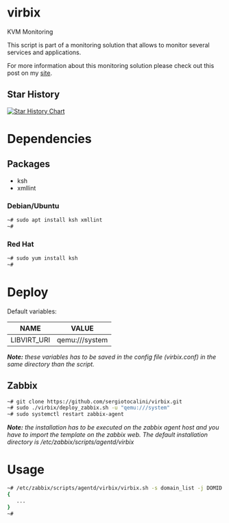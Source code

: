# virbix
KVM Monitoring

This script is part of a monitoring solution that allows to monitor several
services and applications.

For more information about this monitoring solution please check out this post
on my [site](https://sergiotocalini.github.io/project/monitoring).

## Star History

[![Star History Chart](https://api.star-history.com/svg?repos=sergiotocalini/virbix&type=Timeline)](https://star-history.com/#sergiotocalini/virbix&Timeline)

# Dependencies
## Packages
* ksh
* xmllint

### Debian/Ubuntu

``` bash
~# sudo apt install ksh xmllint
~#
```
### Red Hat

```bash
~# sudo yum install ksh
~#
```

# Deploy
Default variables:

NAME|VALUE
----|-----
LIBVIRT_URI|qemu:///system

*__Note:__ these variables has to be saved in the config file (virbix.conf) in
the same directory than the script.*

## Zabbix

``` bash
~# git clone https://github.com/sergiotocalini/virbix.git
~# sudo ./virbix/deploy_zabbix.sh -u "qemu:///system"
~# sudo systemctl restart zabbix-agent
```
*__Note:__ the installation has to be executed on the zabbix agent host and you have
to import the template on the zabbix web. The default installation directory is
/etc/zabbix/scripts/agentd/virbix*

# Usage

```bash
~# /etc/zabbix/scripts/agentd/virbix/virbix.sh -s domain_list -j DOMID:DOMNAME:DOMUUID:DOMTYPE:DOMSTATE
{
   ...
}
~#
```
